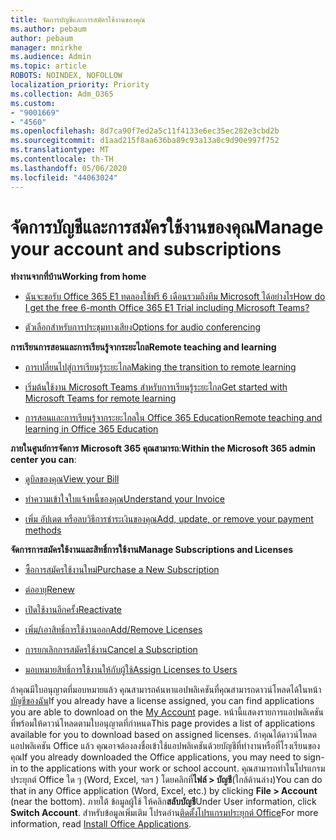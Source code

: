 ```yaml
---
title: จัดการบัญชีและการสมัครใช้งานของคุณ
ms.author: pebaum
author: pebaum
manager: mnirkhe
ms.audience: Admin
ms.topic: article
ROBOTS: NOINDEX, NOFOLLOW
localization_priority: Priority
ms.collection: Adm_O365
ms.custom:
- "9001669"
- "4560"
ms.openlocfilehash: 8d7ca90f7ed2a5c11f4133e6ec35ec282e3cbd2b
ms.sourcegitcommit: d1aad215f8aa636ba89c93a13a0c9d90e997f752
ms.translationtype: MT
ms.contentlocale: th-TH
ms.lasthandoff: 05/06/2020
ms.locfileid: "44063024"
---
```

# <a name="manage-your-account-and-subscriptions"></a><span data-ttu-id="fd676-102">จัดการบัญชีและการสมัครใช้งานของคุณ</span><span class="sxs-lookup"><span data-stu-id="fd676-102">Manage your account and subscriptions</span></span>

<span data-ttu-id="fd676-103">**ทํางานจากที่บ้าน**</span><span class="sxs-lookup"><span data-stu-id="fd676-103">**Working from home**</span></span>
- [<span data-ttu-id="fd676-104">ฉันจะขอรับ Office 365 E1 ทดลองใช้ฟรี 6 เดือนรวมถึงทีม Microsoft ได้อย่างไร</span><span class="sxs-lookup"><span data-stu-id="fd676-104">How do I get the free 6-month Office 365 E1 Trial including Microsoft Teams?</span></span>](https://docs.microsoft.com/MicrosoftTeams/e1-trial-license)

- [<span data-ttu-id="fd676-105">ตัวเลือกสําหรับการประชุมทางเสียง</span><span class="sxs-lookup"><span data-stu-id="fd676-105">Options for audio conferencing</span></span>](https://docs.microsoft.com/alchemyinsights/options-for-audio-conferencing)

<span data-ttu-id="fd676-106">**การเรียนการสอนและการเรียนรู้จากระยะไกล**</span><span class="sxs-lookup"><span data-stu-id="fd676-106">**Remote teaching and learning**</span></span>

- [<span data-ttu-id="fd676-107">การเปลี่ยนไปสู่การเรียนรู้ระยะไกล</span><span class="sxs-lookup"><span data-stu-id="fd676-107">Making the transition to remote learning</span></span>](https://www.microsoft.com/education/remote-learning)

- [<span data-ttu-id="fd676-108">เริ่มต้นใช้งาน Microsoft Teams สําหรับการเรียนรู้ระยะไกล</span><span class="sxs-lookup"><span data-stu-id="fd676-108">Get started with Microsoft Teams for remote learning</span></span>](https://docs.microsoft.com/MicrosoftTeams/remote-learning-edu)

- [<span data-ttu-id="fd676-109">การสอนและการเรียนรู้จากระยะไกลใน Office 365 Education</span><span class="sxs-lookup"><span data-stu-id="fd676-109">Remote teaching and learning in Office 365 Education</span></span>](https://docs.microsoft.com/MicrosoftTeams/remote-learning-edu)

<span data-ttu-id="fd676-110">**ภายในศูนย์การจัดการ Microsoft 365 คุณสามารถ**:</span><span class="sxs-lookup"><span data-stu-id="fd676-110">**Within the Microsoft 365 admin center you can**:</span></span> 

- [<span data-ttu-id="fd676-111">ดูบิลของคุณ</span><span class="sxs-lookup"><span data-stu-id="fd676-111">View your Bill</span></span>](https://docs.microsoft.com/microsoft-365/commerce/billing-and-payments/view-your-bill-or-invoice) 

- [<span data-ttu-id="fd676-112">ทําความเข้าใจใบแจ้งหนี้ของคุณ</span><span class="sxs-lookup"><span data-stu-id="fd676-112">Understand your Invoice</span></span>](https://docs.microsoft.com/microsoft-365/commerce/billing-and-payments/understand-your-invoice)

- [<span data-ttu-id="fd676-113">เพิ่ม อัปเดต หรือลบวิธีการชําระเงินของคุณ</span><span class="sxs-lookup"><span data-stu-id="fd676-113">Add, update, or remove your payment methods</span></span>](https://docs.microsoft.com/microsoft-365/commerce/billing-and-payments/add-update-or-remove-credit-card-or-bank-account)

<span data-ttu-id="fd676-114">**จัดการการสมัครใช้งานและสิทธิ์การใช้งาน**</span><span class="sxs-lookup"><span data-stu-id="fd676-114">**Manage Subscriptions and Licenses**</span></span> 

- [<span data-ttu-id="fd676-115">ซื้อการสมัครใช้งานใหม่</span><span class="sxs-lookup"><span data-stu-id="fd676-115">Purchase a New Subscription</span></span>](https://docs.microsoft.com/microsoft-365/commerce/subscriptions/upgrade-to-different-plan)

- [<span data-ttu-id="fd676-116">ต่ออายุ</span><span class="sxs-lookup"><span data-stu-id="fd676-116">Renew</span></span>](https://docs.microsoft.com/microsoft-365/commerce/subscriptions/renew-your-subscription) 

- [<span data-ttu-id="fd676-117">เปิดใช้งานอีกครั้ง</span><span class="sxs-lookup"><span data-stu-id="fd676-117">Reactivate</span></span>](https://docs.microsoft.com/microsoft-365/commerce/subscriptions/reactivate-your-subscription)

- [<span data-ttu-id="fd676-118">เพิ่ม/เอาสิทธิ์การใช้งานออก</span><span class="sxs-lookup"><span data-stu-id="fd676-118">Add/Remove Licenses</span></span>](https://docs.microsoft.com/microsoft-365/commerce/licenses/buy-licenses)

- [<span data-ttu-id="fd676-119">การยกเลิกการสมัครใช้งาน</span><span class="sxs-lookup"><span data-stu-id="fd676-119">Cancel a Subscription</span></span>](https://docs.microsoft.com/microsoft-365/commerce/subscriptions/cancel-your-subscription)

- [<span data-ttu-id="fd676-120">มอบหมายสิทธิ์การใช้งานให้กับผู้ใช้</span><span class="sxs-lookup"><span data-stu-id="fd676-120">Assign Licenses to Users</span></span>](https://docs.microsoft.com/microsoft-365/admin/manage/assign-licenses-to-users)

<span data-ttu-id="fd676-121">ถ้าคุณมีใบอนุญาตที่มอบหมายแล้ว คุณสามารถค้นหาแอปพลิเคชันที่คุณสามารถดาวน์โหลดได้ในหน้า[บัญชีของฉัน](https://portal.office.com/account/#installs)</span><span class="sxs-lookup"><span data-stu-id="fd676-121">If you already have a license assigned, you can find applications you are able to download on the [My Account](https://portal.office.com/account/#installs) page.</span></span> <span data-ttu-id="fd676-122">หน้านี้แสดงรายการแอปพลิเคชันที่พร้อมให้ดาวน์โหลดตามใบอนุญาตที่กําหนด</span><span class="sxs-lookup"><span data-stu-id="fd676-122">This page provides a list of applications available for you to download based on assigned licenses.</span></span> <span data-ttu-id="fd676-123">ถ้าคุณได้ดาวน์โหลดแอปพลิเคชัน Office แล้ว คุณอาจต้องลงชื่อเข้าใช้แอปพลิเคชันด้วยบัญชีที่ทํางานหรือที่โรงเรียนของคุณ</span><span class="sxs-lookup"><span data-stu-id="fd676-123">If you already downloaded the Office applications, you may need to sign-in to the applications with your work or school account.</span></span> <span data-ttu-id="fd676-124">คุณสามารถทําในโปรแกรมประยุกต์ Office ใด ๆ (Word, Excel, ฯลฯ ) โดยคลิกที่**ไฟล์ > บัญชี**(ใกล้ด้านล่าง)</span><span class="sxs-lookup"><span data-stu-id="fd676-124">You can do that in any Office application (Word, Excel, etc.) by clicking **File > Account** (near the bottom).</span></span> <span data-ttu-id="fd676-125">ภายใต้ ข้อมูลผู้ใช้ ให้คลิก**สลับบัญชี**</span><span class="sxs-lookup"><span data-stu-id="fd676-125">Under User information, click **Switch Account**.</span></span> <span data-ttu-id="fd676-126">สําหรับข้อมูลเพิ่มเติม โปรดอ่าน[ติดตั้งโปรแกรมประยุกต์ Office](https://docs.microsoft.com/microsoft-365/admin/setup/install-applications)</span><span class="sxs-lookup"><span data-stu-id="fd676-126">For more information, read [Install Office Applications](https://docs.microsoft.com/microsoft-365/admin/setup/install-applications).</span></span> 
